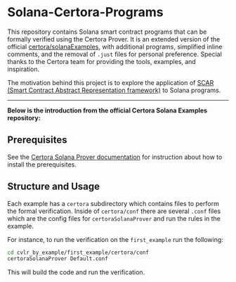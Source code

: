 # Solana-Certora-Programs

This repository contains Solana smart contract programs that can be formally verified using the Certora Prover. It is an extended version of the official [certora/solanaExamples](https://github.com/Certora/solanaExamples), with additional programs, simplified inline comments, and the removal of `.just` files for personal preference. Special thanks to the Certora team for providing the tools, examples, and inspiration.

The motivation behind this project is to explore the application of [SCAR (Smart Contract Abstract Representation framework)](https://gitlab.kit.edu/jonas.schiffl/Scar) to Solana programs.

---

**Below is the introduction from the official Certora Solana Examples repository:**

## Prerequisites

See the [Certora Solana Prover documentation](https://docs.certora.com/en/latest/docs/solana/index.html) 
for instruction about how to install the prerequisites.

## Structure and Usage

Each example has a `certora` subdirectory which contains files to perform the formal verification.
Inside of `certora/conf` there are several `.conf` files which are the config files for `certoraSolanaProver` and 
run the rules in the example.

For instance, to run the verification on the `first_example` run the following:
```bash
cd cvlr_by_example/first_example/certora/conf
certoraSolanaProver Default.conf
```
This will build the code and run the verification.